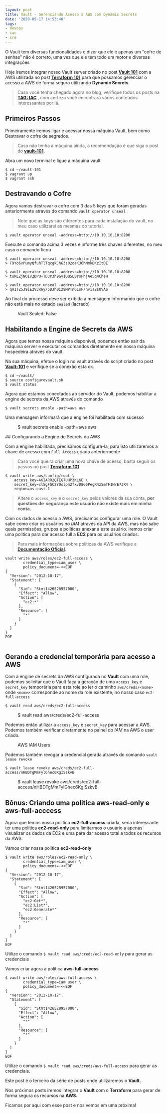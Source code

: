 ```yaml
---
layout: post
title: Vault - Gerenciando Acesso a AWS com Dynamic Secrets
date: '2020-05-17 14:53:40'
tags:
- devops
- iac
- sre
---
```


O Vault tem diversas funcionalidades e dizer que ele é apenas um "cofre de senhas" não é correto, uma vez que ele tem todo um motor e diversas integrações  
  
Hoje iremos integrar nosso Vault server criado no post **[Vault 101](/vault-101/)** com a AWS utilizada no post [**Terraform 101**](/terraform-101) para que possamos gerenciar o acesso a AWS de forma segura utilizando **Dynamic Secrets**.

> Caso você tenha chegado agora no blog, verifique todos os posts na [**TAG: IAC**](/tag/iac/) , com certeza você encontrará vários conteúdos interessantes por lá.

## Primeiros Passos

Primeiramente iremos ligar e acessar nossa máquina Vault, bem como Destravar o cofre de segredos.

> Caso não tenha a máquina ainda, a recomendação é que siga o post do **[vault-101](/vault-101/).**

Abra um novo terminal e ligue a máquina vault

<!--kg-card-begin: markdown-->

    $ cd ~/vault-101
    $ vagrant up
    $ vagrant ssh

<!--kg-card-end: markdown-->
## Destravando o Cofre

Agora vamos destravar o cofre com 3 das 5 keys que foram geradas anteriormente através do comando `vault operator unseal`

> Note que as keys são diferentes para cada instalação do vault, no meu caso utilizarei as mesmas do tutorial.

<!--kg-card-begin: markdown-->

    $ vault operator unseal -address=http://10.10.10.10:8200

<!--kg-card-end: markdown-->

Execute o comando acima 3 vezes e informe três chaves diferentes, no meu caso o comando ficou

<!--kg-card-begin: markdown-->

    $ vault operator unseal -address=http://10.10.10.10:8200
    > F9Yo6vPumyQfuhTlTqcgkJhG3s02oeKJ6hNmkDKzItDE
    
    $ vault operator unseal -address=http://10.10.10.10:8200
    > tuRLZjNOIv2DPO+TD3P3h9Gv1QQSL8rsFhjAe5q4CheH
    
    $ vault operator unseal -address=http://10.10.10.10:8200
    > qA1TZ5J9iE2V3R6y/5DJh0i29MPTnGLsF/hvia2sOVAS

<!--kg-card-end: markdown-->

Ao final do processo deve ser exibida a mensagem informando que o cofre não está mais no estado `sealed` (lacrado)

<figure class="kg-card kg-image-card kg-card-hascaption"><img src="/docs/assets/2020/05/image.png" class="kg-image" alt loading="lazy"><figcaption>Vault Sealed: False</figcaption></figure>

## Habilitando a Engine de Secrets da AWS

Agora que temos nossa máquina disponível, podemos então sair da máquina server e executar os comandos diretamente em nossa máquina hospedeira através do vault.

Na sua máquina, efetue o login no vault através do script criado no post **[Vault-101](/vault-101)** e verifique se a conexão esta ok.

<!--kg-card-begin: markdown-->

    $ cd ~/vault/
    $ source configurevault.sh
    $ vault status

<!--kg-card-end: markdown-->

Agora que estamos conectados ao servidor do Vault, podemos habilitar a engine de secrets da AWS através do comando

<!--kg-card-begin: markdown-->

    $ vault secrets enable -path=aws aws

<!--kg-card-end: markdown-->

Uma mensagem informará que a engine foi habilitada com sucesso

<figure class="kg-card kg-image-card kg-card-hascaption"><img src="/docs/assets/2020/05/image-24.png" class="kg-image" alt loading="lazy"><figcaption>$ vault secrets enable -path=aws aws</figcaption></figure>
## Configurando a Engine de Secrets da AWS

Com a engine habilitada, precisamos configura-la, para isto utilizaremos a chave de acesso com `Full Access` criada anteriormente

> Caso você queira criar uma nova chave de acesso, basta seguir os passos no post **[Terraform 101](/terraform-101)**

<!--kg-card-begin: markdown-->

    $ vault write aws/config/root \
        access_key=AKIARR2QTEG7UHP3KLKE \
        secret_key=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 \
        region=us-east-1

<!--kg-card-end: markdown-->

> Altere o `access_key` e o `secret_key` pelos valores da sua conta, **por questões de &nbsp;segurança este usuário não existe mais em minha conta.**

Com os dados de acesso a AWS, precisamos configurar uma role. O Vault sabe como criar os usuários no _IAM_ através da API da AWS, mas não sabe quais permissões, grupos e políticas anexar a este usuário. Iremos criar uma politica para dar acesso full a **EC2** para os usuários criados.

> Para mais informações sobre politicas da AWS verifique a **[Documentação Oficial](https://docs.aws.amazon.com/pt_br/IAM/latest/UserGuide/access_policies.html).**

<!--kg-card-begin: markdown-->

    vault write aws/roles/ec2-full-access \
            credential_type=iam_user \
            policy_document=-<<EOF
    {
      "Version": "2012-10-17",
      "Statement": [
        {
          "Sid": "Stmt1426528957000",
          "Effect": "Allow",
          "Action": [
            "ec2:*"
          ],
          "Resource": [
            "*"
          ]
        }
      ]
    }
    EOF

<!--kg-card-end: markdown--><figure class="kg-card kg-image-card"><img src="/docs/assets/2020/05/image-27.png" class="kg-image" alt loading="lazy"></figure>
## Gerando a credencial temporária para acesso a AWS

Com a engine de secrets da AWS configurada no **Vault** com uma role, podemos solicitar que o Vault faça a geração de uma `access_key` e `secret_key` temporária para esta role ao ler o caminho `aws/creds/<nome>` onde `<nome>` corresponde ao nome da role existente, no nosso caso `ec2-full-access`

<!--kg-card-begin: markdown-->

    $ vault read aws/creds/ec2-full-access

<!--kg-card-end: markdown--><figure class="kg-card kg-image-card kg-card-hascaption"><img src="/docs/assets/2020/05/image-29.png" class="kg-image" alt loading="lazy"><figcaption>$ vault read aws/creds/ec2-full-access</figcaption></figure>

Podemos então utilizar a `access_key` e `secret_key` para acessar a AWS. Podemos também verificar diretamente no painel do _IAM_ na AWS o user criado.

<figure class="kg-card kg-image-card kg-card-hascaption"><img src="/docs/assets/2020/05/image-30.png" class="kg-image" alt loading="lazy"><figcaption>AWS IAM Users</figcaption></figure>

Podemos também revogar a credencial gerada através do comando `vault lease revoke`

<!--kg-card-begin: markdown-->

    $ vault lease revoke aws/creds/ec2-full-access/nHBDTgMmFylGhec6KgISzkvB

<!--kg-card-end: markdown--><figure class="kg-card kg-image-card kg-card-hascaption"><img src="/docs/assets/2020/05/image-31.png" class="kg-image" alt loading="lazy"><figcaption>$ vault lease revoke aws/creds/ec2-full-access/nHBDTgMmFylGhec6KgISzkvB</figcaption></figure>
## Bônus: Criando uma politica aws-read-only e aws-full-acccess

Agora que temos nossa política **ec2-full-access** criada, seria interessante ter uma política **ec2-read-only** para limitarmos o usuário a apenas visualizar os dados da EC2 e uma para dar acesso total a todos os recursos da AWS.

Vamos criar nossa politica **ec2-read-only**

    $ vault write aws/roles/ec2-read-only \
            credential_type=iam_user \
            policy_document=-<<EOF
    {
      "Version": "2012-10-17",
      "Statement": [
        {
          "Sid": "Stmt1426528957000",
          "Effect": "Allow",
          "Action": [
            "ec2:Get*",
            "ec2:List*",
            "ec2:Generate*"
          ],
          "Resource": [
            "*"
          ]
        }
      ]
    }
    EOF

Utilize o comando `$ vault read aws/creds/ec2-read-only` para gerar as credenciais

Vamos criar agora a política **aws-full-access**

    $ vault write aws/roles/aws-full-access \
            credential_type=iam_user \
            policy_document=-<<EOF
    {
      "Version": "2012-10-17",
      "Statement": [
        {
          "Sid": "Stmt1426528957000",
          "Effect": "Allow",
          "Action": [
            "*"
          ],
          "Resource": [
            "*"
          ]
        }
      ]
    }
    EOF

Utilize o comando `$ vault read aws/creds/aws-full-access` para gerar as credenciais.

Este post é o terceiro da série de posts onde utilizaremos o **Vault.**

Nos próximos posts iremos integrar o **Vault** com o **Terraform** para gerar de forma segura os recursos na **AWS.**

Ficamos por aqui com esse post e nos vemos em uma próxima!

